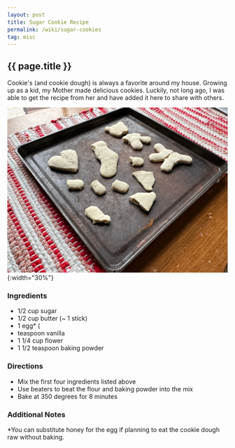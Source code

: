 ```yaml
---
layout: post
title: Sugar Cookie Recipe
permalink: /wiki/sugar-cookies
tag: misc
---
```


## {{ page.title }}

Cookie's (and cookie dough) is always a favorite around my house.  Growing up as a kid, my Mother 
made delicious cookies.  Luckily, not long ago, I was able to get the recipe from her and have 
added it here to share with others.

![Sugar Cookies on a Pan](/assets/images/sugar-cookies.jpg){:width="30%"} 

### Ingredients
 * 1/2 cup sugar
 * 1/2 cup butter (~ 1 stick)
 * 1 egg* (
 * teaspoon vanilla
 * 1 1/4 cup flower
 * 1 1/2 teaspoon baking powder



### Directions
 * Mix the first four ingredients listed above
 * Use beaters to beat the flour and baking powder into the mix
 * Bake at 350 degrees for 8 minutes



### Additional Notes
*You can substitute honey for the egg if planning to eat the cookie dough raw without baking.
